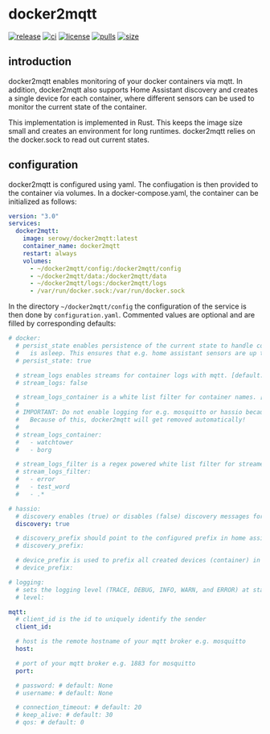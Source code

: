 # docker2mqtt

[![release][release-badge]][github-url]
[![ci][ci-badge]][ci-url]
[![license][mit-badge]][mit-url]
[![pulls][pulls-badge]][docker-url]
[![size][size-badge]][docker-url]

[github-url]: https://github.com/aserowy/docker2mqtt
[release-badge]: https://img.shields.io/github/v/release/aserowy/docker2mqtt?sort=semver
[mit-badge]: https://img.shields.io/badge/license-MIT-blue.svg
[mit-url]: https://github.com/aserowy/docker2mqtt/blob/master/LICENSE
[ci-badge]: https://github.com/aserowy/docker2mqtt/actions/workflows/ci.yml/badge.svg?branch=main
[ci-url]: https://github.com/aserowy/docker2mqtt/actions/workflows/ci.yml
[pulls-badge]: https://img.shields.io/docker/pulls/serowy/docker2mqtt
[size-badge]: https://img.shields.io/docker/image-size/serowy/docker2mqtt
[docker-url]: https://hub.docker.com/r/serowy/docker2mqtt

## introduction

docker2mqtt enables monitoring of your docker containers via mqtt. In addition, docker2mqtt also supports Home Assistant discovery and creates a single device for each container, where different sensors can be used to monitor the current state of the container.

This implementation is implemented in Rust. This keeps the image size small and creates an environment for long runtimes. docker2mqtt relies on the docker.sock to read out current states.

## configuration

docker2mqtt is configured using yaml. The confiugation is then provided to the container via volumes. In a docker-compose.yaml, the container can be initialized as follows:

```yaml
version: "3.0"
services:
  docker2mqtt:
    image: serowy/docker2mqtt:latest
    container_name: docker2mqtt
    restart: always
    volumes:
      - ~/docker2mqtt/config:/docker2mqtt/config
      - ~/docker2mqtt/data:/docker2mqtt/data
      - ~/docker2mqtt/logs:/docker2mqtt/logs
      - /var/run/docker.sock:/var/run/docker.sock
```

In the directory `~/docker2mqtt/config` the configuration of the service is then done by `configuration.yaml`. Commented values are optional and are filled by corresponding defaults:

```yaml
# docker:
  # persist_state enables persistence of the current state to handle container changes while docker2mqtt
  #   is asleep. This ensures that e.g. home assistant sensors are up to date. [default: false]
  # persist_state: true

  # stream_logs enables streams for container logs with mqtt. [default: true]
  # stream_logs: false

  # stream_logs_container is a white list filter for container names. [default: empty]
  #
  # IMPORTANT: Do not enable logging for e.g. mosquitto or hassio because it can cause feedback loops!
  #   Because of this, docker2mqtt will get removed automatically!
  #
  # stream_logs_container:
  #   - watchtower
  #   - borg

  # stream_logs_filter is a regex powered white list filter for streamed logs. [default: empty]
  # stream_logs_filter:
  #   - error
  #   - test_word
  #   - .*

# hassio:
  # discovery enables (true) or disables (false) discovery messages for home assistant
  discovery: true

  # discovery_prefix should point to the configured prefix in home assistant [default: homeassistant]
  # discovery_prefix:

  # device_prefix is used to prefix all created devices (container) in home assistant [default: docker]
  # device_prefix:

# logging:
  # sets the logging level (TRACE, DEBUG, INFO, WARN, and ERROR) at start up [default: INFO]
  # level:

mqtt:
  # client_id is the id to uniquely identify the sender
  client_id:

  # host is the remote hostname of your mqtt broker e.g. mosquitto
  host:

  # port of your mqtt broker e.g. 1883 for mosquitto
  port:

  # password: # default: None
  # username: # default: None

  # connection_timeout: # default: 20
  # keep_alive: # default: 30
  # qos: # default: 0
```

